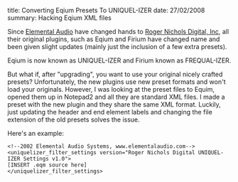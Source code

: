 title: Converting Eqium Presets To UNIQUEL-IZER
date: 27/02/2008
summary: Hacking Eqium XML files

Since [Elemental Audio][1] have changed hands to [Roger Nichols Digital, Inc][2],
all their original plugins, such as Eqium and Firium have changed name and been
given slight updates (mainly just the inclusion of a few extra
presets).

Eqium is now known as UNIQUEL-IZER and Firium known as FREQUAL-IZER.

But what if, after "upgrading", you want to use your original nicely crafted
presets? Unfortunately, the new plugins use new preset formats and won't load
your originals. However, I was looking at the preset files to Equim, opened them
up in Notepad2 and all they are standard XML files. I made a preset with the new
plugin and they share the same XML format. Luckily, just updating the header and
end element labels and changing the file extension of the old presets solves the
issue.

Here's an example:

    <!--2002 Elemental Audio Systems, www.elementalaudio.com-->
    <uniquelizer_filter_settings version="Roger Nichols Digital UNIQUEL-IZER Settings v1.0">
    [INSERT .eqm source here]
    </uniquelizer_filter_settings>

  [1]: http://www.elementalaudio.com/
  [2]: http://www.rogernicholsdigital.com/
